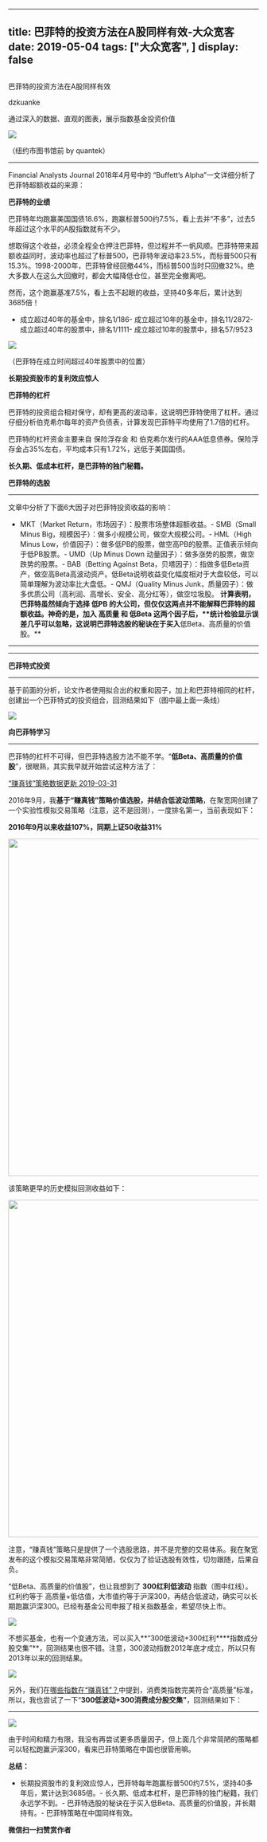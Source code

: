 
---
title:   巴菲特的投资方法在A股同样有效-大众宽客
date: 2019-05-04
tags: ["大众宽客", ]
display: false
---


## 



巴菲特的投资方法在A股同样有效




dzkuanke




通过深入的数据、直观的图表，展示指数基金投资价值


<img class="rich_pages" data-copyright="0" data-ratio="0.56953125" data-s="300,640" src="https://mmbiz.qpic.cn/mmbiz_jpg/PKw3FQPmhIiaibtXBEj06JRibK048icYJhXIFe2RWzBQaskXpDQ6CFPLqkG7ffqSp0AGrLBlwRkmAgdYlFzlF3ohAA/640?wx_fmt=jpeg" data-type="jpeg" data-w="1280" style=""/>

（纽约市图书馆前 by quantek）

****

Financial Analysts Journal 2018年4月号中的 “Buffett’s Alpha”一文详细分析了巴菲特超额收益的来源：



**巴菲特的业绩**



巴菲特年均跑赢美国国债18.6%，跑赢标普500约7.5%，看上去并“不多”，过去5年超过这个水平的A股指数就有不少。



想取得这个收益，必须全程全仓押注巴菲特，但过程并不一帆风顺。巴菲特带来超额收益同时，波动率也超过了标普500，巴菲特年波动率23.5%，而标普500只有15.3%。1998-2000年，巴菲特曾经回撤44%，而标普500当时只回撤32%。绝大多数人在这么大回撤时，都会大幅降低仓位，甚至完全撤离吧。



然而，这个跑赢基准7.5%，看上去不起眼的收益，坚持40多年后，累计达到3685倍！
- 成立超过40年的基金中，排名1/186- 成立超过10年的基金中，排名11/2872- 成立超过40年的股票中，排名1/1111- 成立超过10年的股票中，排名57/9523
<img class="rich_pages" data-copyright="0" data-ratio="0.6483516483516484" data-s="300,640" src="https://mmbiz.qpic.cn/mmbiz_png/PKw3FQPmhIiaibtXBEj06JRibK048icYJhXINqVc1Y2icRmDJhgK2a9MdibxFyx2KEVI0K2kxGv9XhYzTumMWNcKTgwg/640?wx_fmt=png" data-type="png" data-w="910" style=""/>

（巴菲特在成立时间超过40年股票中的位置）



**长期投资股市的复利效应惊人**





**巴菲特的杠杆**



巴菲特的投资组合相对保守，却有更高的波动率，这说明巴菲特使用了杠杆。通过仔细分析伯克希尔每年的资产负债表，计算发现巴菲特平均使用了1.7倍的杠杆。



巴菲特的杠杆资金主要来自 保险浮存金 和 伯克希尔发行的AAA低息债券。保险浮存金占35%左右，平均成本只有1.72%，远低于美国国债。



**长久期、低成本杠杆，是巴菲特的独门秘籍。**





**巴菲特的选股**

****

文章中分析了下面6大因子对巴菲特投资收益的影响：
- MKT（Market Return，市场因子）：股票市场整体超额收益。- SMB（Small Minus Big，规模因子）：做多小规模公司，做空大规模公司。- HML（High Minus Low，价值因子）：做多低PB的股票，做空高PB的股票。正值表示倾向于低PB股票。- UMD（Up Minus Down 动量因子）：做多涨势的股票，做空跌势的股票。- BAB（Betting Against Beta，贝塔因子）：指做多低Beta资产，做空高Beta高波动资产。低Beta说明收益变化幅度相对于大盘较低，可以简单理解为波动率比大盘低。- QMJ（Quality Minus Junk，质量因子）：做多优质公司（高利润、高增长、安全、高分红等），做空垃圾股。
****计算表明，巴菲特虽然倾向于选择 **低PB&nbsp;**的**大公司**，但仅仅这两点并不能解释巴菲特的超额收益。神奇的是，加入 **高质量** 和&nbsp;**低Beta **这两个因子后**，****统计检验显示误差几乎可以忽略**，这说明**巴菲特选股的秘诀在于买入****低Beta、高质量的价值股。**

****

****

**巴菲特式投资**

****

基于前面的分析，论文作者使用拟合出的权重和因子，加上和巴菲特相同的杠杆，创建出一个巴菲特式的投资组合，回测结果如下（图中最上面一条线）

<img class="rich_pages" data-copyright="0" data-ratio="0.8390022675736961" data-s="300,640" src="https://mmbiz.qpic.cn/mmbiz_png/PKw3FQPmhIiaibtXBEj06JRibK048icYJhXIiavh868JmZfs0tmUhkdKEjVqXhtqOd6Pqq4WNVvqsd6vGhzSFHbRzibw/640?wx_fmt=png" data-type="png" data-w="882" style=""/>





**向巴菲特学习**

****

巴菲特的杠杆不可得，但巴菲特选股方法不能不学。“**低Beta、高质量的价值股**”，很眼熟，其实我早就开始尝试这种方法了：



[“赚真钱”策略数据更新 2019-03-31](http://mp.weixin.qq.com/s?__biz=MzAwMTc1MDcwNw==&amp;mid=2648274191&amp;idx=1&amp;sn=9257fa54db99c0e67a9ae66eb6775ddf&amp;chksm=82f936d3b58ebfc5db68d3791520c0873558009c4df4b3989a2826315f475b7b1d27c8715cf1&amp;scene=21#wechat_redirect)



2016年9月，我**基于“赚真钱”策略价值选股，并结合低波动策略**，在聚宽网创建了一个实验性模拟交易策略（注意，这不是回测），一度排名第一，当前表现如下：



**2016年9月以来收益107%，同期上证50收益31%**

<img class="rich_pages " data-copyright="0" data-ratio="0.4381067961165049" data-s="300,640" data-type="png" data-w="1648" src="https://mmbiz.qpic.cn/mmbiz_png/PKw3FQPmhIjt6fTgUrW2ibKHgZKMolrDe7unUDNZuFcHyw825et9DLQTKQ1jkbnjhNwT0eJgff5xzPbgeIelIjg/640?wx_fmt=png" style="box-sizing: border-box !important;overflow-wrap: break-word !important;width: 677px !important;visibility: visible !important;"/>



该策略更早的历史模拟回测收益如下：

<img class="" data-copyright="0" data-ratio="0.3767926988265971" data-s="300,640" data-type="png" data-w="1534" src="https://mmbiz.qpic.cn/mmbiz_png/PKw3FQPmhIheibnqCslicyEqCH6s8VOrVedb5icUW39BC5I2PcBhibCVic8J9ibIB4sLRkPebAxym0T9lZTdd6AnbTRQ/640?wx_fmt=png" style="box-sizing: border-box !important;overflow-wrap: break-word !important;visibility: visible !important;width: 677px !important;"/>

注意，“赚真钱”策略只是提供了一个选股思路，并不是完整的交易体系。我在聚宽发布的这个模拟交易策略非常简陋，仅仅为了验证选股有效性，切勿跟随，后果自负。



“低Beta、高质量的价值股”，也让我想到了 **300红利低波动** 指数（图中红线）。红利约等于 高质量+低估值，大市值约等于沪深300，再结合低波动，确实可以长期跑赢沪深300。已经有基金公司申报了相关指数基金，希望尽快上市。



<img class="rich_pages" data-copyright="0" data-ratio="0.668141592920354" data-s="300,640" src="https://mmbiz.qpic.cn/mmbiz_png/PKw3FQPmhIiaibtXBEj06JRibK048icYJhXI1vwYVrWFzVLJ3aSbr10t67mvFibJKahIfvtG1Th06oLteicMl88HRXSw/640?wx_fmt=png" data-type="png" data-w="1356" style=""/>



不想买基金，也有一个变通方法，可以买入**“300低波动+300红利****指数成分股交集”**，回测结果也很不错。注意，300波动指数2012年底才成立，所以只有2013年以来的回测结果。

<img class="rich_pages" data-copyright="0" data-ratio="0.38115942028985506" data-s="300,640" src="https://mmbiz.qpic.cn/mmbiz_png/PKw3FQPmhIiaibtXBEj06JRibK048icYJhXIsZVPEx2Cc5MLtYx7OmFO0CU04Z9OZ0SjTtnNwNwOOa5xZM794ogrQg/640?wx_fmt=png" data-type="png" data-w="1380" style=""/>



另外，我们在[哪些指数在“赚真钱”？](http://mp.weixin.qq.com/s?__biz=MzAwMTc1MDcwNw==&amp;mid=2648274436&amp;idx=1&amp;sn=0110cb098b833c4b98a2f5f5e6bd9b70&amp;chksm=82f935d8b58ebccecdb7a7313d747e6539b6d60b06c6548a20111e889aba3d47010f22ffd5cb&amp;scene=21#wechat_redirect)中提到，消费类指数完美符合“高质量”标准，所以，我也尝试了一下“**300低波动+300消费成分股交集”**，回测结果如下：

****

<img class="rich_pages" data-copyright="0" data-ratio="0.3782608695652174" data-s="300,640" src="https://mmbiz.qpic.cn/mmbiz_png/PKw3FQPmhIiaibtXBEj06JRibK048icYJhXIov6PaW52UaGemAkZNGuMuxRgD03HbFIY3TVRbyKjdibz5wNPMpOrd4A/640?wx_fmt=png" data-type="png" data-w="1380" style=""/>



由于时间和精力有限，我没有再尝试更多质量因子，但上面几个非常简陋的策略都可以轻松跑赢沪深300，看来巴菲特策略在中国也很管用嘛。





**总结：**
- 长期投资股市的复利效应惊人，巴菲特每年跑赢标普500约7.5%，坚持40多年后，累计达到3685倍。- 长久期、低成本杠杆，是巴菲特的独门秘籍，我们永远学不到。- 巴菲特选股的秘诀在于买入低Beta、高质量的价值股，并长期持有。- 巴菲特策略在中国同样有效。

**微信扫一扫赞赏作者**














